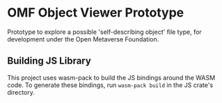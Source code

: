 # OMF Object Viewer Prototype

Prototype to explore a possible 'self-describing object' file type, for development under the Open Metaverse Foundation.

## Building JS Library

This project uses wasm-pack to build the JS bindings around the WASM code.
To generate these bindings, run `wasm-pack build` in the JS crate's directory.
